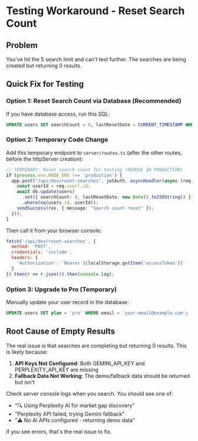 # Testing Workaround - Reset Search Count

## Problem
You've hit the 5 search limit and can't test further. The searches are being created but returning 0 results.

## Quick Fix for Testing

### Option 1: Reset Search Count via Database (Recommended)
If you have database access, run this SQL:

```sql
UPDATE users SET searchCount = 0, lastResetDate = CURRENT_TIMESTAMP WHERE email = 'your-email@example.com';
```

### Option 2: Temporary Code Change
Add this temporary endpoint to `server/routes.ts` (after the other routes, before the httpServer creation):

```typescript
// TEMPORARY: Reset search count for testing (REMOVE IN PRODUCTION)
if (process.env.NODE_ENV !== 'production') {
  app.post("/api/dev/reset-searches", jwtAuth, asyncHandler(async (req, res) => {
    const userId = req.user!.id;
    await db.update(users)
      .set({ searchCount: 0, lastResetDate: new Date().toISOString() })
      .where(eq(users.id, userId));
    sendSuccess(res, { message: "Search count reset" });
  }));
}
```

Then call it from your browser console:
```javascript
fetch('/api/dev/reset-searches', {
  method: 'POST',
  credentials: 'include',
  headers: {
    'Authorization': `Bearer ${localStorage.getItem('accessToken')}`
  }
}).then(r => r.json()).then(console.log);
```

### Option 3: Upgrade to Pro (Temporary)
Manually update your user record in the database:

```sql
UPDATE users SET plan = 'pro' WHERE email = 'your-email@example.com';
```

## Root Cause of Empty Results

The real issue is that searches are completing but returning 0 results. This is likely because:

1. **API Keys Not Configured**: Both GEMINI_API_KEY and PERPLEXITY_API_KEY are missing
2. **Fallback Data Not Working**: The demo/fallback data should be returned but isn't

Check server console logs when you search. You should see one of:
- "🔍 Using Perplexity AI for market gap discovery"
- "Perplexity API failed, trying Gemini fallback"
- "⚠️ No AI APIs configured - returning demo data"

If you see errors, that's the real issue to fix.
